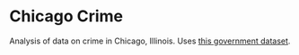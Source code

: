 Chicago Crime
=============

Analysis of data on crime in Chicago, Illinois.
Uses [this government dataset](https://catalog.data.gov/dataset/crimes-2001-to-present).